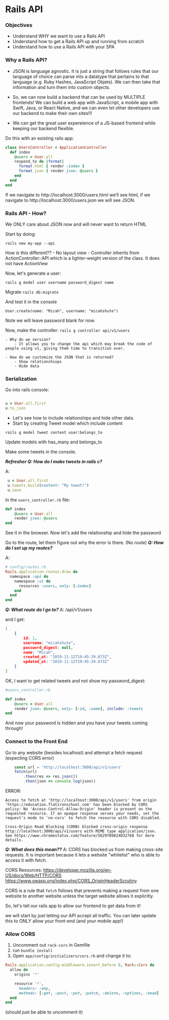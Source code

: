 # Rails API

### Objectives

- Understand WHY we want to use a Rails API
- Understand how to get a Rails API up and running from scratch
- Understand how to use a Rails API with your SPA


### Why a Rails API?

- JSON is language agnostic. It is just a string that follows rules that our language of choice can parse into a datatype that pertains to that language (e.g. Ruby Hashes, JavaScript Objets). We can then take that information and turn them into custom objects. 

- So, we can now build a backend that can be used by MULTIPLE frontends! We can build a web app with JavaScript, a mobile app with Swift, Java, or React Native, and we can even let other developers use our backend to make their own sites!!!

- We can get the great user expereience of a JS-based frontend while keeping our backend flexible.


Do this with an existing rails app:

```ruby
class UsersController < ApplicationController
  def index
    @users = User.all
    respond_to do |format|
      format.html { render :index }
      format.json { render json: @users }
    end
  end
end
```
If we navigate to http://localhost:3000/users.html we’ll see html, if we navigate to http://localhost:3000/users.json we will see JSON.



### Rails API - How?

We ONLY care about JSON now and will never want to return HTML

Start by doing:

`rails new my-app --api`

How is this different??
     - No layout view
     - Controller inherits from ActionController::API which is a lighter-weight version of the class. It does not have ActionView

Now, let's generate a user:

`rails g model user username password_digest name`

Migrate
`rails db:migrate`

And test it in the console

`User.create(name: "Micah", username: "micahshute")`

Note we will leave password blank for now.

Now, make the controller: 
`rails g controller api/v1/users`

    - Why do we version?
        - It allows you to change the api which may break the code of people using v1, giving them time to transition over.
    
    - How do we customize the JSON that is returned?
        - Show relationshiops
        - Hide data





### Serialization

Go into rails console:

```ruby

u = User.all.first
u.to_json

```

- Let's see how to include relationships and hide other data. 
- Start by creating Tweet model which include content

`rails g model tweet content user:belongs_to`

Update models with has_many and belongs_to

Make some tweets in the console. 

***Refresher Q: How do I make tweets in rails c?***

A: 
```ruby
 u = User.all.first
 u.tweets.build(content: "My tweet!")
 u.save
```

In the `users_controller.rb` file:

```ruby
def index
    @users = User.all
    render json: @users
end
```



See it in the browser. Now let's add the relationship and hide the password

Go to the route, let them figure out why the error is there. (No route)
***Q: How do I set up my routes?***

A:

```ruby
# config/routes.rb
Rails.application.routes.draw do
  namespace :api do
    namespace :v1 do
      resources :users, only: [:index]
    end
  end
end

```

***Q: What route do I go to?***
A: /api/v1/users

and I get: 
```json
[
    {
        id: 1,
        username: "micahshute",
        password_digest: null,
        name: "Micah",
        created_at: "2019-11-12T19:45:39.873Z",
        updated_at: "2019-11-12T19:45:39.873Z"
    }
]
```

OK, I want to get related tweets and not show my password_digest:

```ruby
#users_controller.rb

def index
    @users = User.all
    render json: @users, only: [:id, :name], include: :tweets
end

```

And now your password is hidden and you have your tweets coming through!

### Connect to the Front End


Go to any website (besides localhost) and attempt a fetch request (expecting CORS error)

```js
    const url = 'http://localhost:3000/api/v1/users'
    fetch(url)
        .then(res => res.json())
        .then(json => console.log(json))
```

ERROR: 

```
Access to fetch at 'http://localhost:3000/api/v1/users' from origin 'https://education.flatironschool.com' has been blocked by CORS policy: No 'Access-Control-Allow-Origin' header is present on the requested resource. If an opaque response serves your needs, set the request's mode to 'no-cors' to fetch the resource with CORS disabled.

Cross-Origin Read Blocking (CORB) blocked cross-origin response http://localhost:3000/api/v1/users with MIME type application/json. See https://www.chromestatus.com/feature/5629709824032768 for more details.
```

***Q: What does this mean??***
A: CORS has blocked us from making cross-site requests. It is important because it lets a website "whitelist" who is able to access it with fetch. 

CORS Resources:
https://developer.mozilla.org/en-US/docs/Web/HTTP/CORS
https://www.owasp.org/index.php/CORS_OriginHeaderScrutiny

CORS is a rule that `fetch` follows that prevents making a request from one website to another website unless the target website allows it explicitly. 

So, let's tell our rails app to allow our frontend to get data from it!

we will start by just letting our API accept all traffic. You can later update this to ONLY allow your front-end (and your mobile app!)

### Allow CORS

1. Uncomment out `rack-cors` in Gemfile
2. run `bundle install`
3. Open `app/config/initializers/cors.rb` and change it to: 
```ruby
Rails.application.config.middleware.insert_before 0, Rack::Cors do
  allow do
    origins '*'

    resource '*',
      headers: :any,
      methods: [:get, :post, :put, :patch, :delete, :options, :head]
  end
end

```

(should just be able to uncomment it)
